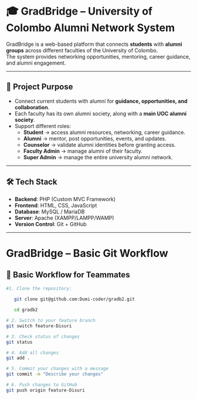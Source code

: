 # 🎓 GradBridge – University of Colombo Alumni Network System

GradBridge is a web-based platform that connects **students** with **alumni groups** across different faculties of the University of Colombo.  
The system provides networking opportunities, mentoring, career guidance, and alumni engagement.  

---

## 🚀 Project Purpose
- Connect current students with alumni for **guidance, opportunities, and collaboration**.
- Each faculty has its own alumni society, along with a **main UOC alumni society**.
- Support different roles:
  - **Student** → access alumni resources, networking, career guidance.  
  - **Alumni** → mentor, post opportunities, events, and updates. 
  - **Counselor** → validate alumni identities before granting access. 
  - **Faculty Admin** → manage alumni of their faculty.  
  - **Super Admin** → manage the entire university alumni network.  

---

## 🛠️ Tech Stack
- **Backend**: PHP (Custom MVC Framework)
- **Frontend**: HTML, CSS, JavaScript
- **Database**: MySQL / MariaDB
- **Server**: Apache (XAMPP/LAMPP/WAMP)
- **Version Control**: Git + GitHub

---

# GradBridge – Basic Git Workflow

## 🌿 Basic Workflow for Teammates

```bash
#1. Clone the repository:
   
   git clone git@github.com:Dumi-coder/gradb2.git

   cd gradb2

# 2. Switch to your feature branch
git switch feature-Disuri

# 3. Check status of changes
git status

# 4. Add all changes
git add .

# 5. Commit your changes with a message
git commit -m "Describe your changes"

# 6. Push changes to GitHub
git push origin feature-Disuri


